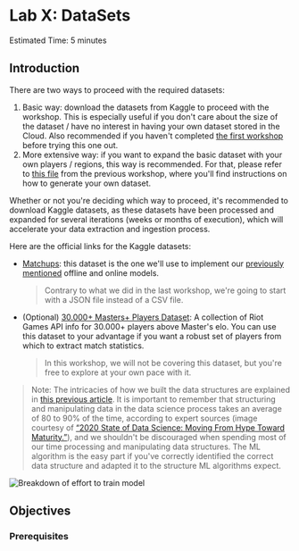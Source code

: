 # Lab X: DataSets

Estimated Time: 5 minutes

## Introduction

There are two ways to proceed with the required datasets:
1. Basic way: download the datasets from Kaggle to proceed with the workshop. This is especially useful if you don't care about the size of the dataset / have no interest in having your own dataset stored in the Cloud. Also recommended if you haven't completed [the first workshop](../../dataextraction/) before trying this one out.
2. More extensive way: if you want to expand the basic dataset with your own players / regions, this way is recommended. For that, please refer to [this file](../../../dataextraction/optimizer/optimizer.md) from the previous workshop, where you'll find instructions on how to generate your own dataset.

Whether or not you're deciding which way to proceed, it's recommended to download Kaggle datasets, as these datasets have been processed and expanded for several iterations (weeks or months of execution), which will accelerate your data extraction and ingestion process.

Here are the official links for the Kaggle datasets:
- [Matchups](https://www.kaggle.com/datasets/jasperan/league-of-legends-1v1-matchups-results?select=matchups.json): this dataset is the one we'll use to implement our [previously mentioned](../../mlwithoci/intro/intro.md) offline and online models.
    > Contrary to what we did in the last workshop, we're going to start with a JSON file instead of a CSV file.
- (Optional) [30.000+ Masters+ Players Dataset](https://www.kaggle.com/datasets/jasperan/league-of-legends-master-players): A collection of Riot Games API info for 30.000+ players above Master's elo. You can use this dataset to your advantage if you want a robust set of players from which to extract match statistics.
    > In this workshop, we will not be covering this dataset, but you're free to explore at your own pace with it.


> Note: The intricacies of how we built the data structures are explained in [this previous article](https://github.com/oracle-devrel/leagueoflegends-optimizer/blob/main/articles/article2.md). It is important to remember that structuring and manipulating data in the data science process takes an average of 80 to 90% of the time, according to expert sources (image courtesy of [“2020 State of Data Science: Moving From Hype Toward Maturity.”](https://www.anaconda.com/state-of-data-science-2020)), and we shouldn't be discouraged when spending most of our time processing and manipulating data structures. The ML algorithm is the easy part if you've correctly identified the correct data structure and adapted it to the structure ML algorithms expect.

![Breakdown of effort to train model](https://raw.githubusercontent.com/oracle-devrel/leagueoflegends-optimizer/blob/main/images/lab1-anaconda_1.PNG?raw=true)

## Objectives

### Prerequisites